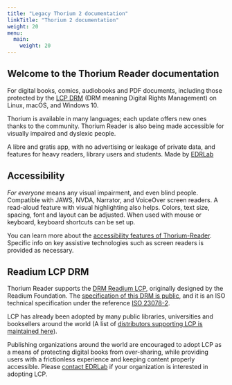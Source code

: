 ```yaml
---
title: "Legacy Thorium 2 documentation"
linkTitle: "Thorium 2 documentation"
weight: 20
menu:
  main:
    weight: 20
---
```


<!-- {{% pageinfo %}}
    For digital books, comics, audiobooks and PDF documents, including 
    those protected by the
    <a href="https://edrlab.org/readium-lcp">LCP DRM</a>
    (DRM meaning <span lang="en">Digital Rights Management</span>)
    on Linux, macOS, and Windows 10.
{{% /pageinfo %}} -->



<h2>Welcome to the Thorium Reader documentation</h2>
  <p>
    For digital books, comics, audiobooks and PDF documents, including 
    those protected by the
    <a href="https://edrlab.org/readium-lcp">LCP DRM</a>
    (DRM meaning <span lang="en">Digital Rights Management</span>)
    on Linux, macOS, and Windows 10.
  </p>
  <p>
    Thorium is available in many languages; each update
    offers new ones thanks to the community. 
    Thorium Reader is also being made accessible for 
    visually impaired and dyslexic people.
  </p>
  <p>
    A libre and gratis app, with no advertising or leakage of private
    data, and features for heavy readers, library users and students.
    Made by <a href="https://edrlab.org">EDRLab</a>
  </p>



## Accessibility

  <p>
    <em>For everyone</em> means any visual impairment,  and even blind people.
    Compatible with JAWS, NVDA, Narrator, and VoiceOver screen readers.
    A read-aloud feature with visual highlighting also helps.
    Colors, text size, spacing, font and layout can be adjusted.
    When used with mouse or keyboard, keyboard shortcuts can be set up.

  </p>

You can learn more about the
[accessibility features of Thorium-Reader](/thorium-reader-doc/300_accessibility/).
Specific info on key assistive technologies 
such as screen readers is provided as necessary.



  <h2>Readium LCP DRM</h2>

  <p>
   Thorium Reader supports the
    <a href="https://www.edrlab.org/readium-lcp/">DRM Readium LCP</a>,
    originally designed by the Readium Foundation. The
    <a href="https://readium.org/lcp-specs/">specification of this DRM
     is public</a>, and it is an ISO technical specification under the reference
    <a href="https://www.iso.org/standard/79485.html">ISO 23078-2</a>.
  </p>

  <p>
    LCP has already been adopted by many public libraries,
    universities and booksellers around the world (A
      list of
      <a href="https://www.edrlab.org/readium-lcp/certified-apps-servers/">
      distributors supporting LCP is maintained here</a>).
  </p>
  <p>
    Publishing organizations around the world are 
    encouraged to adopt LCP as a means of protecting digital 
    books from over-sharing, while providing users with a 
    frictionless experience and keeping content 
    properly accessible. Please
    <a href="https://www.edrlab.org/contact/">contact EDRLab</a> if your organization
    is interested in adopting LCP.
  </p>


